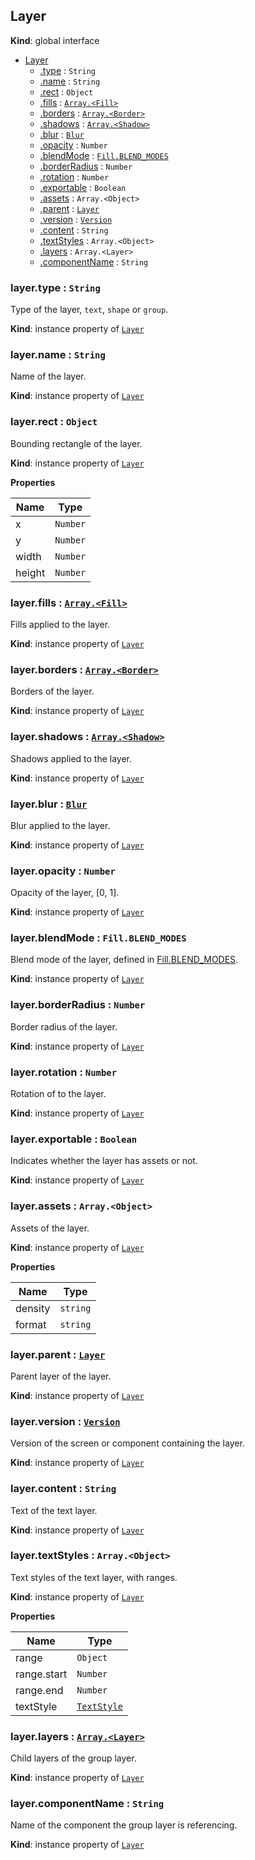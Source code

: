 ## Layer
**Kind**: global interface

<a name="Layer"></a>
* [Layer](#Layer)
    * [.type](#Layer+type) : <code>String</code>
    * [.name](#Layer+name) : <code>String</code>
    * [.rect](#Layer+rect) : <code>Object</code>
    * [.fills](#Layer+fills) : [<code>Array.&lt;Fill&gt;</code>](fill.md)
    * [.borders](#Layer+borders) : [<code>Array.&lt;Border&gt;</code>](border.md)
    * [.shadows](#Layer+shadows) : [<code>Array.&lt;Shadow&gt;</code>](shadow.md)
    * [.blur](#Layer+blur) : [<code>Blur</code>](blur.md)
    * [.opacity](#Layer+opacity) : <code>Number</code>
    * [.blendMode](#Layer+blendMode) : [<code>Fill.BLEND_MODES</code>](fill.md)
    * [.borderRadius](#Layer+borderRadius) : <code>Number</code>
    * [.rotation](#Layer+rotation) : <code>Number</code>
    * [.exportable](#Layer+exportable) : <code>Boolean</code>
    * [.assets](#Layer+assets) : <code>Array.&lt;Object&gt;</code>
    * [.parent](#Layer+parent) : [<code>Layer</code>](#Layer)
    * [.version](#Layer+version) : [<code>Version</code>](version.md)
    * [.content](#Layer+content) : <code>String</code>
    * [.textStyles](#Layer+textStyles) : <code>Array.&lt;Object&gt;</code>
    * [.layers](#Layer+layers) : <code>Array.&lt;Layer&gt;</code>
    * [.componentName](#Layer+componentName) : <code>String</code>

<a name="Layer+type"></a>
### layer.type : <code>String</code>
Type of the layer, `text`, `shape` or `group`.

**Kind**: instance property of [<code>Layer</code>](#Layer)

<a name="Layer+name"></a>
### layer.name : <code>String</code>
Name of the layer.

**Kind**: instance property of [<code>Layer</code>](#Layer)

<a name="Layer+rect"></a>
### layer.rect : <code>Object</code>
Bounding rectangle of the layer.

**Kind**: instance property of [<code>Layer</code>](#Layer)

**Properties**

| Name | Type |
| --- | --- |
| x | <code>Number</code> |
| y | <code>Number</code> |
| width | <code>Number</code> |
| height | <code>Number</code> |

<a name="Layer+fills"></a>
### layer.fills : [<code>Array.&lt;Fill&gt;</code>](fill.md)
Fills applied to the layer.

**Kind**: instance property of [<code>Layer</code>](#Layer)

<a name="Layer+borders"></a>
### layer.borders : [<code>Array.&lt;Border&gt;</code>](border.md)
Borders of the layer.

**Kind**: instance property of [<code>Layer</code>](#Layer)

<a name="Layer+shadows"></a>
### layer.shadows : [<code>Array.&lt;Shadow&gt;</code>](shadow.md)
Shadows applied to the layer.

**Kind**: instance property of [<code>Layer</code>](#Layer)

<a name="Layer+blur"></a>
### layer.blur : [<code>Blur</code>](blur.md)
Blur applied to the layer.

**Kind**: instance property of [<code>Layer</code>](#Layer)

<a name="Layer+opacity"></a>
### layer.opacity : <code>Number</code>
Opacity of the layer, [0, 1].

**Kind**: instance property of [<code>Layer</code>](#Layer)

<a name="Layer+blendMode"></a>
### layer.blendMode : <code>Fill.BLEND_MODES</code>
Blend mode of the layer, defined in [Fill.BLEND_MODES](fill.md).

**Kind**: instance property of [<code>Layer</code>](#Layer)

<a name="Layer+borderRadius"></a>
### layer.borderRadius : <code>Number</code>
Border radius of the layer.

**Kind**: instance property of [<code>Layer</code>](#Layer)

<a name="Layer+rotation"></a>
### layer.rotation : <code>Number</code>
Rotation of to the layer.

**Kind**: instance property of [<code>Layer</code>](#Layer)

<a name="Layer+exportable"></a>
### layer.exportable : <code>Boolean</code>
Indicates whether the layer has assets or not.

**Kind**: instance property of [<code>Layer</code>](#Layer)

<a name="Layer+assets"></a>
### layer.assets : <code>Array.&lt;Object&gt;</code>
Assets of the layer.

**Kind**: instance property of [<code>Layer</code>](#Layer)

**Properties**

| Name | Type |
| --- | --- |
| density | <code>string</code> |
| format | <code>string</code> |

<a name="Layer+parent"></a>
### layer.parent : [<code>Layer</code>](#Layer)
Parent layer of the layer.

**Kind**: instance property of [<code>Layer</code>](#Layer)

<a name="Layer+version"></a>
### layer.version : [<code>Version</code>](version.md)
Version of the screen or component containing the layer.

**Kind**: instance property of [<code>Layer</code>](#Layer)

<a name="Layer+content"></a>
### layer.content : <code>String</code>
Text of the text layer.

**Kind**: instance property of [<code>Layer</code>](#Layer)

<a name="Layer+textStyles"></a>
### layer.textStyles : <code>Array.&lt;Object&gt;</code>
Text styles of the text layer, with ranges.

**Kind**: instance property of [<code>Layer</code>](#Layer)

**Properties**

| Name | Type |
| --- | --- |
| range | <code>Object</code> |
| range.start | <code>Number</code> |
| range.end | <code>Number</code> |
| textStyle | [<code>TextStyle</code>](textStyle.md) |

<a name="Layer+layers"></a>
### layer.layers : [<code>Array.&lt;Layer&gt;</code>](fill.md)
Child layers of the group layer.

**Kind**: instance property of [<code>Layer</code>](#Layer)

<a name="Layer+componentName"></a>
### layer.componentName : <code>String</code>
Name of the component the group layer is referencing.

**Kind**: instance property of [<code>Layer</code>](#Layer)
